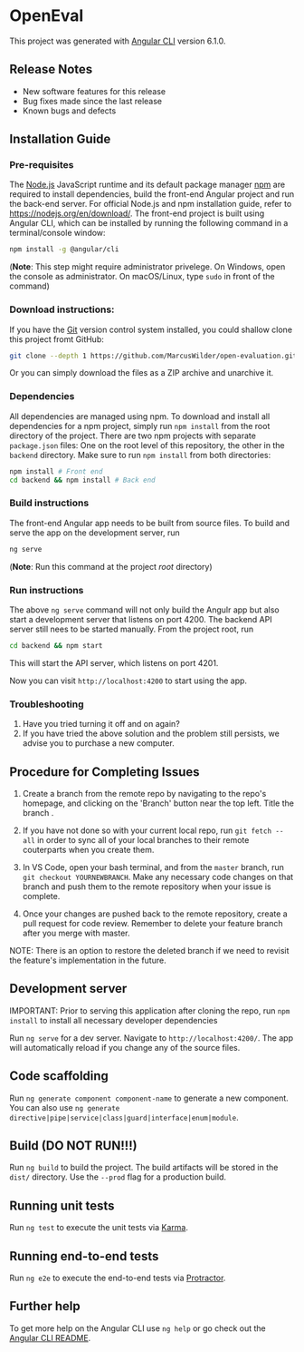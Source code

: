 # OpenEval

This project was generated with [Angular CLI](https://github.com/angular/angular-cli) version 6.1.0.

## Release Notes
- New software features for this release 
- Bug fixes made since the last release
- Known bugs and defects

## Installation Guide  
### Pre-requisites
The [Node.js](https://nodejs.org/en/) JavaScript runtime and its default package manager [npm](https://www.npmjs.com/) are required to install dependencies, build the front-end Angular project and run the back-end server.
For official Node.js and npm installation guide, refer to https://nodejs.org/en/download/. The front-end project is built using Angular CLI, which can be installed by running the following command in a terminal/console window:
```bash
npm install -g @angular/cli
```
(**Note**: This step might require administrator privelege. On Windows, open the console as administrator. On macOS/Linux, type `sudo` in front of the command)

### Download instructions:
If you have the [Git](https://git-scm.com) version control system installed, you could shallow clone this project fromt GitHub:
```bash
git clone --depth 1 https://github.com/MarcusWilder/open-evaluation.git
```
Or you can simply download the files as a ZIP archive and unarchive it.

### Dependencies 
All dependencies are managed using npm. To download and install all dependencies for a npm project, simply run `npm install` from the root directory of the project.
There are two npm projects with separate `package.json` files: One on the root level of this repository, the other in the `backend` directory.
Make sure to run `npm install` from both directories:
```bash
npm install # Front end
cd backend && npm install # Back end
```
### Build instructions
The front-end Angular app needs to be built from source files. To build and serve the app on the development server, run
```bash
ng serve
```
(**Note**: Run this command at the project *root* directory)

### Run instructions
The above `ng serve` command will not only build the Angulr app but also start a development server that listens on port 4200. The backend API server still nees to be started manually. From the project root, run
```bash
cd backend && npm start
```
This will start the API server, which listens on port 4201.

Now you can visit `http://localhost:4200` to start using the app.

### Troubleshooting
1. Have you tried turning it off and on again?
2. If you have tried the above solution and the problem still persists, we advise you to purchase a new computer.

## Procedure for Completing Issues

1) Create a branch from the remote repo by navigating to the repo's homepage, and clicking on the 'Branch' button near the top left. Title the branch .

2) If you have not done so with your current local repo, run `git fetch --all` in order to sync all of your local branches to their remote couterparts when you create them.

3) In VS Code, open your bash terminal, and from the `master` branch, run `git checkout YOURNEWBRANCH`. Make any necessary code changes on that branch and push them to the remote repository when your issue is complete.

4) Once your changes are pushed back to the remote repository, create a pull request for code review. Remember to delete your feature branch after you merge with master.

NOTE: There is an option to restore the deleted branch if we need to revisit the feature's implementation in the future.

## Development server

IMPORTANT: Prior to serving this application after cloning the repo, run `npm install` to install all necessary developer dependencies

Run `ng serve` for a dev server. Navigate to `http://localhost:4200/`. The app will automatically reload if you change any of the source files.

## Code scaffolding

Run `ng generate component component-name` to generate a new component. You can also use `ng generate directive|pipe|service|class|guard|interface|enum|module`.

## Build (DO NOT RUN!!!)

Run `ng build` to build the project. The build artifacts will be stored in the `dist/` directory. Use the `--prod` flag for a production build.

## Running unit tests

Run `ng test` to execute the unit tests via [Karma](https://karma-runner.github.io).

## Running end-to-end tests

Run `ng e2e` to execute the end-to-end tests via [Protractor](http://www.protractortest.org/).

## Further help

To get more help on the Angular CLI use `ng help` or go check out the [Angular CLI README](https://github.com/angular/angular-cli/blob/master/README.md).
